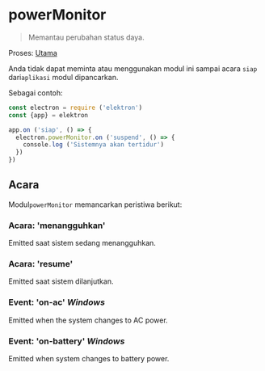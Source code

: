 # powerMonitor

> Memantau perubahan status daya.

Proses: [Utama](../glossary.md#main-process)

Anda tidak dapat meminta atau menggunakan modul ini sampai acara `siap` dari`aplikasi` modul dipancarkan.

Sebagai contoh:

```javascript
const electron = require ('elektron')
const {app} = elektron

app.on ('siap', () => {
  electron.powerMonitor.on ('suspend', () => {
    console.log ('Sistemnya akan tertidur')
  })
})
```

## Acara

Modul`powerMonitor` memancarkan peristiwa berikut:

### Acara: 'menangguhkan'

Emitted saat sistem sedang menangguhkan.

### Acara: 'resume'

Emitted saat sistem dilanjutkan.

### Event: 'on-ac' *Windows*

Emitted when the system changes to AC power.

### Event: 'on-battery' *Windows*

Emitted when system changes to battery power.